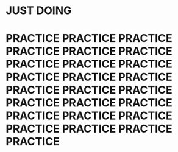 #                                                                 JUST DOING
#  PRACTICE PRACTICE PRACTICE PRACTICE PRACTICE PRACTICE PRACTICE PRACTICE PRACTICE PRACTICE PRACTICE PRACTICE PRACTICE PRACTICE PRACTICE PRACTICE PRACTICE PRACTICE PRACTICE PRACTICE PRACTICE PRACTICE PRACTICE PRACTICE PRACTICE
